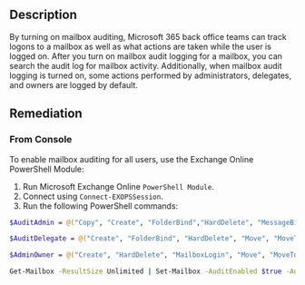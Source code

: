 ## Description

By turning on mailbox auditing, Microsoft 365 back office teams can track logons to a mailbox as well as what actions are taken while the user is logged on. After you turn on mailbox audit logging for a mailbox, you can search the audit log for mailbox activity. Additionally, when mailbox audit logging is turned on, some actions performed by administrators, delegates, and owners are logged by default.

## Remediation

### From Console

To enable mailbox auditing for all users, use the Exchange Online PowerShell Module:

1. Run Microsoft Exchange Online `PowerShell Module`.
2. Connect using `Connect-EXOPSSession`.
3. Run the following PowerShell commands:

```bash
$AuditAdmin = @("Copy", "Create", "FolderBind","HardDelete", "MessageBind", "Move", "MoveToDeletedItems", "SendAs","SendOnBehalf", "SoftDelete", "Update", "UpdateCalendarDelegation","UpdateFolderPermissions", "UpdateInboxRules")

$AuditDelegate = @("Create", "FolderBind", "HardDelete", "Move", "MoveToDeletedItems", "SendAs", "SendOnBehalf","SoftDelete", "Update", "UpdateFolderPermissions", "UpdateInboxRules")

$AdminOwner = @("Create", "HardDelete", "MailboxLogin", "Move", "MoveToDeletedItems", "SoftDelete", "Update","UpdateCalendarDelegation","UpdateFolderPermissions", "UpdateInboxRules")

Get-Mailbox -ResultSize Unlimited | Set-Mailbox -AuditEnabled $true -AuditLogAgeLimit 180 -AuditAdmin $AuditAdmin -AuditDelegate $AuditDelegate -AuditOwner $AuditOwner
```

